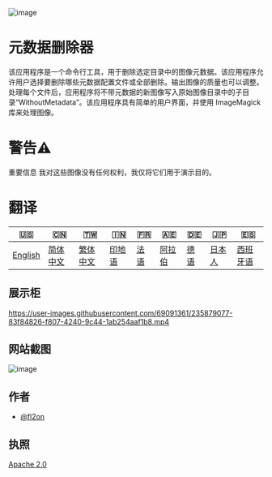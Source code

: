 ![image](https://github.com/user-attachments/assets/af677ca5-b660-4bb7-9421-fde3bf73dd7f)

# 元数据删除器

该应用程序是一个命令行工具，用于删除选定目录中的图像元数据。该应用程序允许用户选择要删除哪些元数据配置文件或全部删除。输出图像的质量也可以调整。处理每个文件后，应用程序将不带元数据的新图像写入原始图像目录中的子目录“Wi​​thoutMetadata”。该应用程序具有简单的用户界面，并使用 ImageMagick 库来处理图像。

# 警告⚠️

重要信息 我对这些图像没有任何权利，我仅将它们用于演示目的。

# 翻译

| 🇺🇸                 | 🇨🇳                    | 🇹🇼                    | 🇮🇳                | 🇫🇷               | 🇦🇪                | 🇩🇪               | 🇯🇵                | 🇪🇸                 |
| -------------------- | ----------------------- | ----------------------- | ------------------- | ------------------ | ------------------- | ------------------ | ------------------- | -------------------- |
| [English](README.md) | [简体中文](README.zh-CN.md) | [繁体中文](README.zh-TW.md) | [印地语](README.hi.md) | [法语](README.fr.md) | [阿拉伯](README.ar.md) | [德语](README.de.md) | [日本人](README.ja.md) | [西班牙语](README.es.md) |

## 展示柜

<https://user-images.githubusercontent.com/69091361/235879077-83f84826-f807-4240-9c44-1ab254aaf1b8.mp4>

## 网站截图

![image](https://github.com/user-attachments/assets/5dfaf64c-2672-4777-a78b-c222838a3de7)

## 作者

-   [@fl2on](https://www.github.com/fl2on)

## 执照

[Apache 2.0](https://choosealicense.com/licenses/apache-2.0/)
